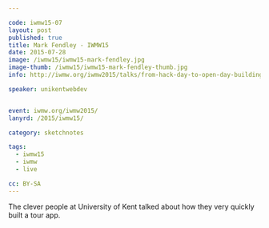 ```yaml
---

code: iwmw15-07
layout: post
published: true
title: Mark Fendley - IWMW15
date: 2015-07-28
image: /iwmw15/iwmw15-mark-fendley.jpg
image-thumb: /iwmw15/iwmw15-mark-fendley-thumb.jpg
info: http://iwmw.org/iwmw2015/talks/from-hack-day-to-open-day-building-a-tour/

speaker: unikentwebdev


event: iwmw.org/iwmw2015/
lanyrd: /2015/iwmw15/

category: sketchnotes

tags:
  - iwmw15
  - iwmw
  - live

cc: BY-SA
---
```


The clever people at University of Kent talked about how they very quickly built a tour app.
